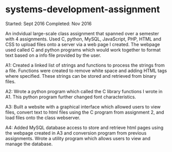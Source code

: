 # systems-development-assignment
Started: Sept 2016
Completed: Nov 2016

An indvidual large-scale class assignment that spanned over a semester with 4 assignments. Used C, python, MySQL, JavaScript, PHP, HTML and CSS to upload files onto a server via a web page I created. The webpage used called C and python programs which would work together to format text based on a info file provided by the user. 

A1: Created a linked list of strings and functions to process the strings from a file. Functions were created to remove white space and adding HTML tags where specified. These strings can be stored and retrieved from binary files. 

A2: Wrote a python program which called the C library functions I wrote in A1. This python program further changed font characteristics. 

A3: Built a website with a graphical interface which allowed users to view files, convert text to html files using the C program from assignment 2, and load files onto the class webserver. 

A4: Added MySQL database access to store and retrieve html pages using the webpage created in A3 and conversion program from previous assignments. Wrote a utility program which allows users to view and manage the database. 

